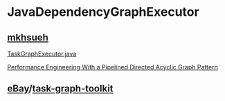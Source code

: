 # JavaDependencyGraphExecutor

## [mkhsueh](https://gist.github.com/mkhsueh)

[TaskGraphExecutor.java](https://gist.github.com/mkhsueh/d75cd6bc2ed3b61a947f)

[Performance Engineering With a Pipelined Directed Acyclic Graph Pattern](https://www.michaelkhsueh.com/blog/2015/05/13/performance-engineering-with-a-pipelined-directed-acyclic-graph-pattern/) 



## [eBay](https://github.com/eBay)/**[task-graph-toolkit](https://github.com/eBay/task-graph-toolkit)**